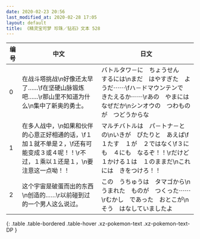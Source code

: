 ```yaml
---
date: 2020-02-23 20:56
last_modified_at: 2020-02-28 17:05
layout: default
title: 《精灵宝可梦 珍珠／钻石》文本 528
---
```

| 编号 | 中文 | 日文 |
| ---- | ---- | ---- |
| 0 | 在战斗塔挑战\n好像还太早了……\f在坚硬山脉锻炼吧……\r那山里不知道为什么\n集中了新奥的勇士。 | バトルタワ－に　ちょうせん　するには\nまだ　はやすぎた　ようだ⋯⋯\fハ－ドマウンテンで　きたえるか⋯⋯\rあの　やまには　なぜだか\nシンオウの　つわものが　つどうからな |
| 1 | 在多人战中，\n如果和伙伴的心意正好相通的话，\f１加１就不单是２，\f还有可能变成３或４呢！！\r不过，１乘以１还是１，\n要注意这一点呦！！ | マルチバトルは　パ－トナ－との\nいきが　ぴたりと　あえば\f１たす　１が　２ではなく\f３にも　４にも　なるぞ！！\rだけど　１かける１は　１のままだ\nこれには　きをつけろ！！ |
| 2 | 这个宇宙是破蛋而出的东西\n创造的……\r以前碰到过的一个男人这么说过。 | この　うちゅうは　タマゴから\nうまれた　ものが　つくった⋯⋯\rむかし　であった　おとこが\nそう　はなしていましたよ |
{: .table .table-bordered .table-hover .xz-pokemon-text .xz-pokemon-text-DP }